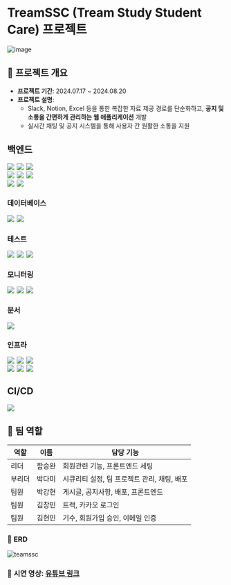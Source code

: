 # TreamSSC (Tream Study Student Care) 프로젝트
![image](https://github.com/user-attachments/assets/448542c3-bab2-4ac1-b5f8-3624d10688ed)


## 📌 프로젝트 개요

- **프로젝트 기간**: 2024.07.17 ~ 2024.08.20
- **프로젝트 설명**:
  - Slack, Notion, Excel 등을 통한 복잡한 자료 제공 경로를 단순화하고, **공지 및 소통을 간편하게 관리하는 웹 애플리케이션** 개발
  - 실시간 채팅 및 공지 시스템을 통해 사용자 간 원활한 소통을 지원

## 백엔드  
<div align=left>
    <img src="https://img.shields.io/badge/JDK%2021-E38836?style=flat-square&logo=openJdk&logoColor=white" style="margin-right: 2px;">
    <img src="https://img.shields.io/badge/Spring%20Boot%203.4.2-6DB33F?style=flat-square&logo=springboot&logoColor=white" style="margin-right: 2px;">
    <img src="https://img.shields.io/badge/Spring%20Data%20JPA-6DB33F?style=flat-square&logo=spring&logoColor=white">
</div>

<div align=left>
    <img src="https://img.shields.io/badge/Spring%20Security-6DB33F?style=flat-square&logo=springsecurity&logoColor=white" style="margin-right: 2px;">
    <img src="https://img.shields.io/badge/Spring%20Cloud-6DB33F?style=flat-square&logo=spring&logoColor=white" style="margin-right: 2px;">
    <img src="https://img.shields.io/badge/Spring%20Gateway-6DB33F?style=flat-square&logo=spring&logoColor=white">
</div>

<div align=left>
    <img src="https://img.shields.io/badge/Eureka-6DB33F?style=flat-square&logo=spring&logoColor=white" style="margin-right: 2px;">
    <img src="https://img.shields.io/badge/Gradle-02303A?style=flat-square&logo=gradle&logoColor=white">
</div>


### 데이터베이스  
<div align=left>
    <img src="https://img.shields.io/badge/MySQL%208-08668E?style=flat-square&logo=mysql&logoColor=white" style="margin-right: 2px;">
    <img src="https://img.shields.io/badge/Redis-FF0000?style=flat-square&logo=redis&logoColor=white">
</div>


### 테스트  
<div align=left>
    <img src="https://img.shields.io/badge/JUnit%205-25A162?style=flat-square&logo=junit5&logoColor=white" style="margin-right: 2px;">
    <img src="https://img.shields.io/badge/JMeter-D22128?style=flat-square&logo=apachejmeter&logoColor=white" style="margin-right: 2px;">
    <img src="https://img.shields.io/badge/Jacoco-6DB33F?style=flat-square">
</div>


### 모니터링  
<p align="left">
    <img src="https://img.shields.io/badge/Prometheus-E6522C?style=flat-square&logo=prometheus&logoColor=white" style="margin-right: 2px;">
    <img src="https://img.shields.io/badge/Grafana-F46800?style=flat-square&logo=grafana&logoColor=white" style="margin-right: 2px;">
    <img src="https://img.shields.io/badge/Slack-FF9900?style=flat-square&logo=slack&logoColor=white">
</p>

### 문서  
<div align=left>
    <img src="https://img.shields.io/badge/Swagger-85EA2D?style=flat-square&logo=swagger&logoColor=black">
</div>


### 인프라  
<div align=left>
    <img src="https://img.shields.io/badge/AWS%20EC2-FF9900?style=flat-square&logo=amazonec2&logoColor=white" style="margin-right: 2px;">
    <img src="https://img.shields.io/badge/AWS%20RDS-527FFF?style=flat-square&logo=amazonrds&logoColor=white" style="margin-right: 2px;">
    <img src="https://img.shields.io/badge/AWS%20ECR-FF9900?style=flat-square&logo=amazonaws&logoColor=white">
</div>

<div align=left>
    <img src="https://img.shields.io/badge/AWS%20S3-44B8A1?style=flat-square&logo=amazonaws&logoColor=white" style="margin-right: 2px;">
    <img src="https://img.shields.io/badge/Docker-2496ED?style=flat-square&logo=docker&logoColor=white" style="margin-right: 2px;">
    <img src="https://img.shields.io/badge/Docker%20Compose-2496ED?style=flat-square&logo=docker&logoColor=white">
</div>


## CI/CD  
<p align="left">
    <img src="https://img.shields.io/badge/GitHub%20Actions-2088FF?style=flat-square&logo=githubactions&logoColor=white">
</p>


## 👥 팀 역할

| 역할 | 이름 | 담당 기능 |
|------|------|----------------|
| 리더 | 함승완 | 회원관련 기능, 프론트엔드 세팅 |
| 부리더 | 박다미 | 시큐리티 설정, 팀 프로젝트 관리, 채팅, 배포 |
| 팀원 | 박강현 | 게시글, 공지사항, 배포, 프론트엔드 |
| 팀원 | 김창민 | 트랙, 카카오 로그인 |
| 팀원 | 김현민 | 기수, 회원가입 승인, 이메일 인증 |

### 📌 **ERD**  

![teamssc](https://github.com/user-attachments/assets/34f1fd66-2d93-4efb-9813-7e367ff4c5c1)


### 🎥 **시연 영상**: [유튜브 링크](https://www.youtube.com/watch?v=x09rmBeJB9k)

